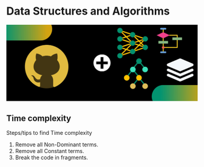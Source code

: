 # Data Structures and Algorithms
![](banner.jpg)
## Time complexity
Steps/tips to find Time complexity
1. Remove all Non-Dominant terms.
2. Remove all Constant terms.
3. Break the code in fragments.

